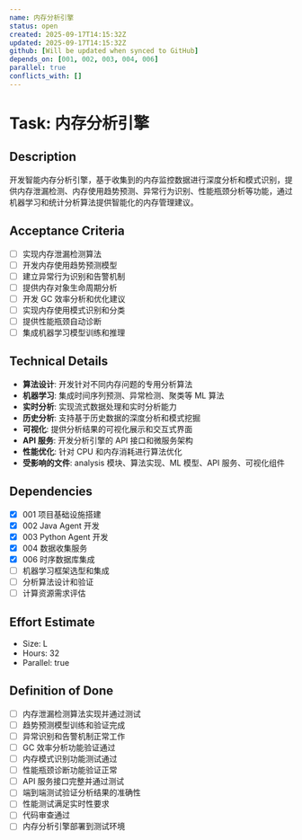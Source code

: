 ```yaml
---
name: 内存分析引擎
status: open
created: 2025-09-17T14:15:32Z
updated: 2025-09-17T14:15:32Z
github: [Will be updated when synced to GitHub]
depends_on: [001, 002, 003, 004, 006]
parallel: true
conflicts_with: []
---
```


# Task: 内存分析引擎

## Description
开发智能内存分析引擎，基于收集到的内存监控数据进行深度分析和模式识别，提供内存泄漏检测、内存使用趋势预测、异常行为识别、性能瓶颈分析等功能，通过机器学习和统计分析算法提供智能化的内存管理建议。

## Acceptance Criteria
- [ ] 实现内存泄漏检测算法
- [ ] 开发内存使用趋势预测模型
- [ ] 建立异常行为识别和告警机制
- [ ] 提供内存对象生命周期分析
- [ ] 开发 GC 效率分析和优化建议
- [ ] 实现内存使用模式识别和分类
- [ ] 提供性能瓶颈自动诊断
- [ ] 集成机器学习模型训练和推理

## Technical Details
- **算法设计**: 开发针对不同内存问题的专用分析算法
- **机器学习**: 集成时间序列预测、异常检测、聚类等 ML 算法
- **实时分析**: 实现流式数据处理和实时分析能力
- **历史分析**: 支持基于历史数据的深度分析和模式挖掘
- **可视化**: 提供分析结果的可视化展示和交互式界面
- **API 服务**: 开发分析引擎的 API 接口和微服务架构
- **性能优化**: 针对 CPU 和内存消耗进行算法优化
- **受影响的文件**: analysis 模块、算法实现、ML 模型、API 服务、可视化组件

## Dependencies
- [x] 001 项目基础设施搭建
- [x] 002 Java Agent 开发
- [x] 003 Python Agent 开发
- [x] 004 数据收集服务
- [x] 006 时序数据库集成
- [ ] 机器学习框架选型和集成
- [ ] 分析算法设计和验证
- [ ] 计算资源需求评估

## Effort Estimate
- Size: L
- Hours: 32
- Parallel: true

## Definition of Done
- [ ] 内存泄漏检测算法实现并通过测试
- [ ] 趋势预测模型训练和验证完成
- [ ] 异常识别和告警机制正常工作
- [ ] GC 效率分析功能验证通过
- [ ] 内存模式识别功能测试通过
- [ ] 性能瓶颈诊断功能验证正常
- [ ] API 服务接口完整并通过测试
- [ ] 端到端测试验证分析结果的准确性
- [ ] 性能测试满足实时性要求
- [ ] 代码审查通过
- [ ] 内存分析引擎部署到测试环境